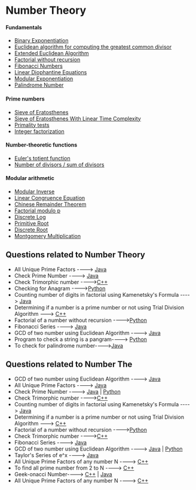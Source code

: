 
 # Number Theory

 #### Fundamentals

- [Binary Exponentiation](https://cp-algorithms.com/algebra/binary-exp.html)
- [Euclidean algorithm for computing the greatest common divisor](https://cp-algorithms.com/algebra/euclid-algorithm.html)
- [Extended Euclidean Algorithm](https://cp-algorithms.com/algebra/extended-euclid-algorithm.html)
- [Factorial without recursion](https://github.com/Subhangini/Algo-Tree/blob/subh/Code/C%2B%2B/Factorial_without_recursion.cpp)
- [Fibonacci Numbers](https://cp-algorithms.com/algebra/fibonacci-numbers.html)
- [Linear Diophantine Equations](https://cp-algorithms.com/algebra/linear-diophantine-equation.html)
- [Modular Exponentiation](Code/C++/modular_exponentiation.cpp)
- [Palindrome Number](/Code/C++/palindrome_number.cpp)



#### Prime numbers

- [Sieve of Eratosthenes](https://cp-algorithms.com/algebra/sieve-of-eratosthenes.html)
- [Sieve of Eratosthenes With Linear Time Complexity](https://cp-algorithms.com/algebra/prime-sieve-linear.html)
- [Primality tests](https://cp-algorithms.com/algebra/primality_tests.html)
- [Integer factorization]()

#### Number-theoretic functions

- [Euler's totient function](https://cp-algorithms.com/algebra/phi-function.html)
- [Number of divisors / sum of divisors](https://cp-algorithms.com/algebra/divisors.html)

#### Modular arithmetic

- [Modular Inverse](https://cp-algorithms.com/algebra/module-inverse.html)
- [Linear Congruence Equation](https://cp-algorithms.com/algebra/linear_congruence_equation.html)
- [Chinese Remainder Theorem](https://cp-algorithms.com/algebra/chinese-remainder-theorem.html)
- [Factorial modulo p](https://cp-algorithms.com/algebra/factorial-modulo.html)
- [Discrete Log](https://cp-algorithms.com/algebra/factorial-modulo.html)
- [Primitive Root](https://cp-algorithms.com/algebra/primitive-root.html)
- [Discrete Root](https://cp-algorithms.com/algebra/discrete-root.html)
- [Montgomery Multiplication](https://cp-algorithms.com/algebra/montgomery_multiplication.html)

## Questions related to Number Theory
- All Unique Prime Factors ----> [Java](/Code/Java/Uniquefactor.java)
- Check Prime Number ----> [Java](/Code/Java/check_prime.java)
- Check Trimorphic number ---->[C++](/Code/C++/Trimorphic_number.cpp)
- Checking for Anagram ---->[Python](/Code/Python/Anagram.py)
- Counting number of digits in factorial using Kamenetsky's Formula ----> [Java](Code/Java/Kamenetsky_Formula.java)
- Determining if a number is a prime number or not using Trial Division Algorithm ---> [C++](/Code/C++/prime_number.cpp)
- Factorial of a number without recursion ---->[Python](/Code/Python/factorial_without_recursion.py)
- Fibonacci Series ----> [Java](/Code/Java/Fibonacci_Series.java)
- GCD of two number using Euclidean Algorithm ----> [Java](/Code/Java/GCD.java)
- Program to check a string is a pangram----> [Python](/Code/Python/check_pangram.py)
- To check for palindrome number---->[Java](/Code/Java/Palindrome_number.java) 

## Questions related to Number The  
- GCD of two number using Euclidean Algorithm ----> [Java](/Code/Java/GCD.java)
- All Unique Prime Factors ----> [Java](/Code/Java/Uniquefactor.java)
- Check Prime Number ----> [Java](/Code/Java/check_prime.java) | [Python](/Code/Python/TrimorphicNumber.py)
- Check Trimorphic number ---->[C++](/Code/C++/Trimorphic_number.cpp)
- Counting number of digits in factorial using Kamenetsky's Formula ----> [Java](Code/Java/Kamenetsky_Formula.java)
- Determining if a number is a prime number or not using Trial Division Algorithm ---> [C++](/Code/C++/prime_number.cpp)
- Factorial of a number without recursion ---->[Python](/Code/Python/factorial_without_recursion.py)
- Check Trimorphic number ---->[C++](/Code/C++/Trimorphic_number.cpp)
- Fibonacci Series ----> [Java](/Code/Java/Fibonacci_Series.java)
- GCD of two number using Euclidean Algorithm ----> [Java](/Code/Java/GCD.java) | [Python](/Code/Python/GCD.py)
- Taylor's Series of e^x ----> [Java](/Code/Java/Taylorseries.java)
- All Unique Prime Factors of any number N ----> [C++](/Code/C++/Unique_prime_factor.cpp)
- To find all prime number from 2 to N ----> [C++](Code/C++/Sieves_prime.cpp)
- Geek-onacci Number----> [C++](/Code/C++/Geek-onacciNumber.cpp) | [Java](/Code/Java/geekonacci.java)
- All Unique Prime Factors of any number N ----> [C++](/Code/C++/Unique_prime_factor.cpp)
